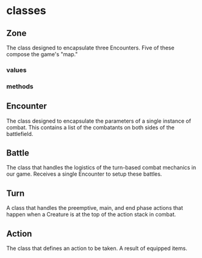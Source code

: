 # classes

## Zone
The class designed to encapsulate three Encounters. Five of these compose the game's "map."
### values
### methods

## Encounter
The class designed to encapsulate the parameters of a single instance of combat.
This contains a list of the combatants on both sides of the battlefield.

## Battle
The class that handles the logistics of the turn-based combat mechanics in our game.
Receives a single Encounter to setup these battles.

## Turn
A class that handles the preemptive, main, and end phase actions that happen when a Creature is at the top of the action stack in combat.

## Action
The class that defines an action to be taken. A result of equipped items.
